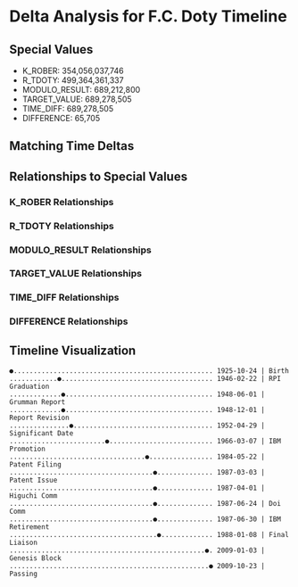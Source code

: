 # Delta Analysis for F.C. Doty Timeline

## Special Values
* K_ROBER: 354,056,037,746
* R_TDOTY: 499,364,361,337
* MODULO_RESULT: 689,212,800
* TARGET_VALUE: 689,278,505
* TIME_DIFF: 689,278,505
* DIFFERENCE: 65,705

## Matching Time Deltas

## Relationships to Special Values

### K_ROBER Relationships

### R_TDOTY Relationships

### MODULO_RESULT Relationships

### TARGET_VALUE Relationships

### TIME_DIFF Relationships

### DIFFERENCE Relationships

## Timeline Visualization
```
●.................................................. 1925-10-24 | Birth
............●...................................... 1946-02-22 | RPI Graduation
.............●..................................... 1948-06-01 | Grumman Report
.............●..................................... 1948-12-01 | Report Revision
...............●................................... 1952-04-29 | Significant Date
........................●.......................... 1966-03-07 | IBM Promotion
..................................●................ 1984-05-22 | Patent Filing
....................................●.............. 1987-03-03 | Patent Issue
....................................●.............. 1987-04-01 | Higuchi Comm
....................................●.............. 1987-06-24 | Doi Comm
....................................●.............. 1987-06-30 | IBM Retirement
.....................................●............. 1988-01-08 | Final Liaison
.................................................●. 2009-01-03 | Genesis Block
..................................................● 2009-10-23 | Passing
```
